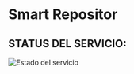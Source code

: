 # Smart Repositor

## STATUS DEL SERVICIO:
![Estado del servicio](https://img.shields.io/endpoint?url=https://LucasAMoralesRomero.github.io/smart-repositor/status.json&cacheSeconds=30)

